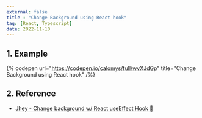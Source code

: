 ```yaml
---
external: false
title : "Change Background using React hook"
tag: [React, Typescript]
date: 2022-11-10
---
```


## 1. Example

{% codepen url="https://codepen.io/calomys/full/wvXJdGp" title="Change Background using React hook" /%}

## 2. Reference

- [Jhey - Change background w/ React useEffect Hook 🎨](https://codepen.io/jh3y/pen/NeLrxr)

